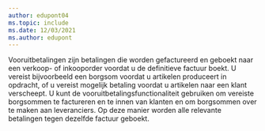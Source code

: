 ```yaml
---
author: edupont04
ms.topic: include
ms.date: 12/03/2021
ms.author: edupont
---
```

Vooruitbetalingen zijn betalingen die worden gefactureerd en geboekt naar een verkoop- of inkooporder voordat u de definitieve factuur boekt. U vereist bijvoorbeeld een borgsom voordat u artikelen produceert in opdracht, of u vereist mogelijk betaling voordat u artikelen naar een klant verscheept. U kunt de vooruitbetalingsfunctionaliteit gebruiken om vereiste borgsommen te factureren en te innen van klanten en om borgsommen over te maken aan leveranciers. Op deze manier worden alle relevante betalingen tegen dezelfde factuur geboekt.  
